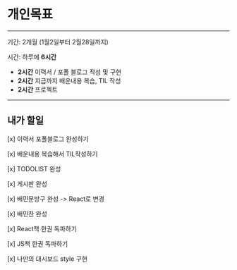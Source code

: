 # 개인목표

---

기간: 2개월 (1월2일부터 2월28일까지)

시간: 하루에 **6시간**

- **2시간** 이력서 / 포폴 블로그 작성 및 구현
- **2시간** 지금까지 배운내용 복습, TIL 작성
- **2시간** 프로젝트

---

## 내가 할일

[x] 이력서 포폴블로그 완성하기

[x] 배운내용 복습해서 TIL작성하기

[x] TODOLIST 완성

[x] 게시판 완성

[x] 배민문방구 완성 -> React로 변경

[x] 배민찬 완성

[x] React책 한권 독파하기

[x] JS책 한권 독파하기

[x] 나만의 대시보드 style 구현
